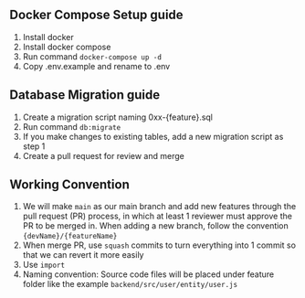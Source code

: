 ## Docker Compose Setup guide

1. Install docker
2. Install docker compose
3. Run command ```docker-compose up -d```
4. Copy .env.example and rename to .env

## Database Migration guide
1. Create a migration script naming 0xx-{feature}.sql
2. Run command  ```db:migrate```
3. If you make changes to existing tables, add a new migration script as step 1
4. Create a pull request for review and merge

## Working Convention
1. We will make `main` as our main branch and add new features through the pull request (PR) process, in which at least 1 reviewer must approve the PR to be merged in. When adding a new branch, follow the convention `{devName}/{featureName}`
2. When merge PR, use `squash` commits to turn everything into 1 commit so that we can revert it more easily
3. Use `import`
4. Naming convention: Source code files will be placed under feature folder like the example `backend/src/user/entity/user.js`
